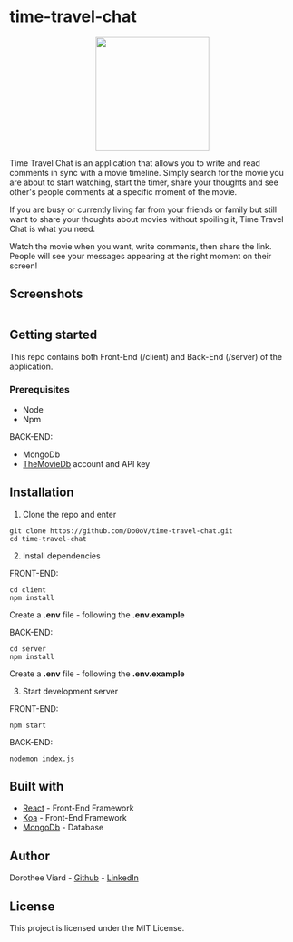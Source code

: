 # time-travel-chat
<p align="center">
  <img src="https://legal-beast.surge.sh/static/media/logo.cdfbc7b1.svg" height="200" width="200"/>
</p>

Time Travel Chat is an application that allows you to write and read comments in sync with a movie timeline. Simply search for the movie you are about to start watching, start the timer, share your thoughts and see other's people comments at a specific moment of the movie.

If you are busy or currently living far from your friends or family but still want to share your thoughts about movies without spoiling it, Time Travel Chat is what you need.

Watch the movie when you want, write comments, then share the link. People will see your messages appearing at the right moment on their screen!


## Screenshots

<p align="center">
  <img src="" />
</p>


## Getting started

This repo contains both Front-End (/client) and Back-End (/server) of the application.
### Prerequisites

* Node
* Npm

BACK-END:
* MongoDb
* [TheMovieDb](https://www.themoviedb.org/) account and API key

## Installation

1. Clone the repo and enter

```
git clone https://github.com/Do0oV/time-travel-chat.git
cd time-travel-chat
```

2. Install dependencies

FRONT-END:
```
cd client
npm install
```
Create a __.env__ file - following the __.env.example__


BACK-END:
```
cd server
npm install
```
Create a __.env__ file - following the __.env.example__

3. Start development server

FRONT-END:
```
npm start
```
BACK-END:
```
nodemon index.js
```

## Built with

* [React](https://reactjs.org/) - Front-End Framework
* [Koa](https://koajs.com/) - Front-End Framework
* [MongoDb](https://www.mongodb.com) - Database


## Author

Dorothee Viard - [Github](https://github.com/Do0oV) - [LinkedIn](https://www.linkedin.com/in/dorotheeviard/)


## License

This project is licensed under the MIT License.
